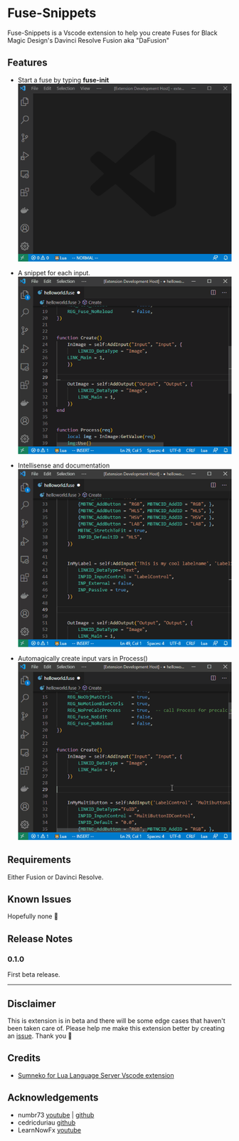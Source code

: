 # Fuse-Snippets

Fuse-Snippets is a Vscode extension to help you create Fuses for Black Magic Design's Davinci Resolve Fusion aka "DaFusion"

## Features

* Start a fuse by typing **fuse-init**
![fuse-init](images/fuse-init.gif)

* A snippet for each input.
![snippets](images/snippets.gif)

* Intellisense and documentation
![Intellisene & Docs](images/intellisense_documentation.gif)

* Automagically create input vars in Process()
![Create Vars in Process()](images/create_vars.gif)

## Requirements

Either Fusion or Davinci Resolve.

## Known Issues

Hopefully none :crossed_fingers:

## Release Notes

### 0.1.0

First beta release.

-----------------------------------------------------------------------------------------------------------

## Disclaimer

This is extension is in beta and there will be some edge cases that haven't been taken care of. Please help me make this extension better by creating an [issue](https://github.com/rne1223/fuse-snippets/issues). Thank you :pray:

## Credits

* [Sumneko for Lua Language Server Vscode extension](https://github.com/sumneko/lua-language-server)

## Acknowledgements

* numbr73 [youtube](https://www.youtube.com/channel/UCwb7CM0fYyyhymWMQVCJ4Lw) | [github](https://github.com/nmbr73/Shadertoys)
* cedricduriau [github](https://github.com/cedricduriau)
* LearnNowFx [youtube](https://www.youtube.com/channel/UC23pqsthkUONHvw38aqwkyA)
